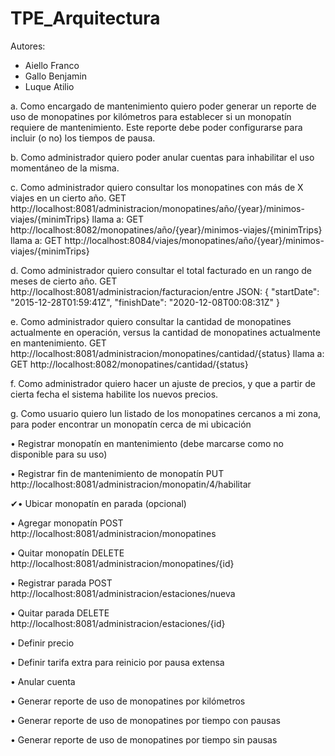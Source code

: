 # TPE_Arquitectura
Autores: 
  - Aiello Franco
  - Gallo Benjamin
  - Luque Atilio

a. Como encargado de mantenimiento quiero poder generar un reporte de uso de monopatines por
kilómetros para establecer si un monopatín requiere de mantenimiento. Este reporte debe poder
configurarse para incluir (o no) los tiempos de pausa.

b. Como administrador quiero poder anular cuentas para inhabilitar el uso momentáneo de la
misma.

c. Como administrador quiero consultar los monopatines con más de X viajes en un cierto año.
    GET http://localhost:8081/administracion/monopatines/año/{year}/minimos-viajes/{minimTrips}
    llama a:
    GET http://localhost:8082/monopatines/año/{year}/minimos-viajes/{minimTrips}
    llama a:
    GET http://localhost:8084/viajes/monopatines/año/{year}/minimos-viajes/{minimTrips}


d. Como administrador quiero consultar el total facturado en un rango de meses de cierto año.
    GET http://localhost:8081/administracion/facturacion/entre
    JSON:
    {
      "startDate": "2015-12-28T01:59:41Z",
      "finishDate": "2020-12-08T00:08:31Z"
    }


e. Como administrador quiero consultar la cantidad de monopatines actualmente en operación,
versus la cantidad de monopatines actualmente en mantenimiento.
    GET http://localhost:8081/administracion/monopatines/cantidad/{status}
    llama a:
    GET http://localhost:8082/monopatines/cantidad/{status}

f. Como administrador quiero hacer un ajuste de precios, y que a partir de cierta fecha el sistema
habilite los nuevos precios.

g. Como usuario quiero lun listado de los monopatines cercanos a mi zona, para poder encontrar
un monopatín cerca de mi ubicación


• Registrar monopatín en mantenimiento (debe marcarse como no disponible para su uso)

• Registrar fin de mantenimiento de monopatín
    PUT http://localhost:8081/administracion/monopatin/4/habilitar

✔• Ubicar monopatín en parada (opcional)

• Agregar monopatín 
    POST http://localhost:8081/administracion/monopatines

• Quitar monopatín
    DELETE http://localhost:8081/administracion/monopatines/{id}

• Registrar parada
    POST http://localhost:8081/administracion/estaciones/nueva

• Quitar parada
    DELETE http://localhost:8081/administracion/estaciones/{id}

• Definir precio

• Definir tarifa extra para reinicio por pausa extensa

• Anular cuenta

• Generar reporte de uso de monopatines por kilómetros

• Generar reporte de uso de monopatines por tiempo con pausas

• Generar reporte de uso de monopatines por tiempo sin pausas
